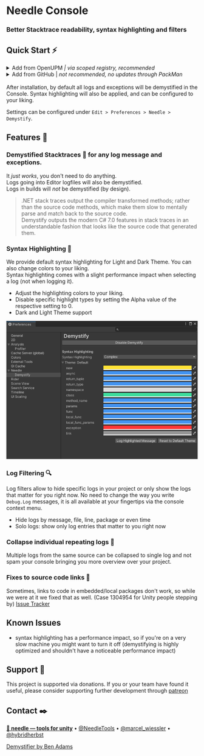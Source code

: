 ﻿# Needle Console

### Better Stacktrace readability, syntax highlighting and filters

## Quick Start ⚡️

<details>
<summary>Add from OpenUPM <em>| via scoped registry, recommended</em></summary>

This package is available on OpenUPM: https://openupm.com/packages/com.needle.demystify  

To add it the package to your project:

- open `Edit/Project Settings/Package Manager`
- add a new Scoped Registry:
  ```
  Name: OpenUPM
  URL:  https://package.openupm.com/
  Scope(s): com.needle
  ```
- click <kbd>Save</kbd>
- open Package Manager
- click <kbd>+</kbd>
- select <kbd>Add from Git URL</kbd>
- paste `com.needle.demystify`
- click <kbd>Add</kbd>
</details>

<details>
<summary>Add from GitHub | <em>not recommended, no updates through PackMan</em></summary>

You can also add it directly from GitHub on Unity 2019.4+. Note that you won't be able to receive updates through Package Manager this way, you'll have to update manually.

- open Package Manager
- click <kbd>+</kbd>
- select <kbd>Add from Git URL</kbd>
- paste `https://github.com/needle-tools/demystify.git?path=/package`
- click <kbd>Add</kbd>
</details>  
<br/>
After installation, by default all logs and exceptions will be demystified in the Console.  
Syntax highlighting will also be applied, and can be configured to your liking.  

Settings can be configured under ``Edit > Preferences > Needle > Demystify``. 

## Features 📜

### **Demystified Stacktraces** 🔮 for any log message and exceptions.  
  It *just works*, you don't need to do anything.  
  Logs going into Editor logfiles will also be demystified.  
  Logs in builds will _not_ be demystified (by design).

>.NET stack traces output the compiler transformed methods; rather than the source code methods, which make them slow to mentally parse and match back to the source code.  
Demystify outputs the modern C# 7.0 features in stack traces in an understandable fashion that looks like the source code that generated them.

### **Syntax Highlighting** 🎨

We provide default syntax highlighting for Light and Dark Theme. You can also change colors to your liking.  
  Syntax highlighting comes with a slight performance impact when selecting a log (not when logging it).

- Adjust the highlighting colors to your liking.
- Disable specific highlight types by setting the Alpha value of the respective setting to 0.
- Dark and Light Theme support

![](Documentation~/preferences.png)


### **Log Filtering** 🔍
Log filters allow to hide specific logs in your project or only show the logs that matter for you right now. No need to change the way you write ``Debug.Log`` messages, it is all available at your fingertips via the console context menu.
- Hide logs by message, file, line, package or even time
- Solo logs: show only log entries that matter to you right now

### **Collapse individual repeating logs** 🍔
Multiple logs from the same source can be collapsed to single log and not spam your console bringing you more overview over your project.

### **Fixes to source code links** 🧁  
  Sometimes, links to code in embedded/local packages don't work, so while we were at it we fixed that as well. (Case 1304954 for Unity people stepping by) [Issue Tracker](https://issuetracker.unity3d.com/issues/script-file-that-references-package-script-is-opened-when-double-clicking-a-console-message-in-editor-that-comes-from-a-package)

## Known Issues

- syntax highlighting has a performance impact, so if you're on a very slow machine you might want to turn it off (demystifying is highly optimized and shouldn't have a noticeable performance impact)

## Support 💚
This project is supported via donations. If you or your team have found it useful, please consider supporting further development through [patreon](https://www.patreon.com/needletools)

## Contact ✒️
<b>[🌵 needle — tools for unity](https://needle.tools)</b> • 
[@NeedleTools](https://twitter.com/NeedleTools) • 
[@marcel_wiessler](https://twitter.com/marcel_wiessler) • 
[@hybridherbst](https://twitter.com/hybridherbst)

[Demystifier by Ben Adams](https://github.com/benaadams/Ben.Demystifier)


